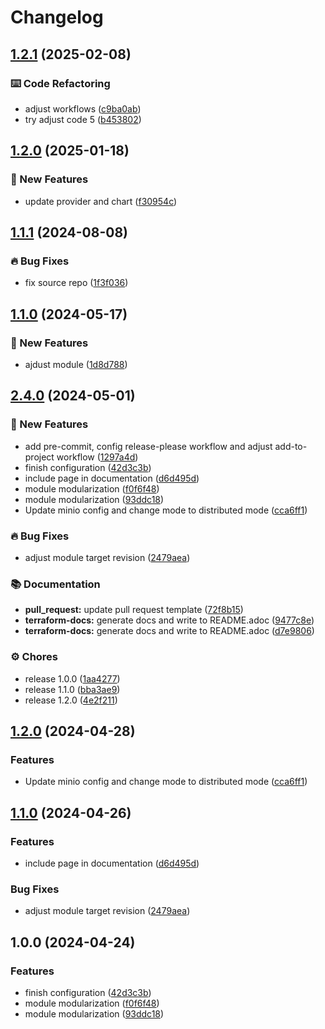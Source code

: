 # Changelog

## [1.2.1](https://github.com/GersonRS/modern-gitops-stack-module-mlflow/compare/v1.2.0...v1.2.1) (2025-02-08)


### ⌨️ Code Refactoring

* adjust workflows ([c9ba0ab](https://github.com/GersonRS/modern-gitops-stack-module-mlflow/commit/c9ba0ab7f249da0c7cea7e8b96acb8015c42500d))
* try adjust code 5 ([b453802](https://github.com/GersonRS/modern-gitops-stack-module-mlflow/commit/b45380227976798a752e2161c50db70a80507978))

## [1.2.0](https://github.com/GersonRS/modern-gitops-stack-module-mlflow/compare/v1.1.1...v1.2.0) (2025-01-18)


### 🚀 New Features

* update provider and chart ([f30954c](https://github.com/GersonRS/modern-gitops-stack-module-mlflow/commit/f30954ce4c7c9b59b0deac718849699db03c5cc1))

## [1.1.1](https://github.com/GersonRS/modern-gitops-stack-module-mlflow/compare/v1.1.0...v1.1.1) (2024-08-08)


### 🔥 Bug Fixes

* fix source repo ([1f3f036](https://github.com/GersonRS/modern-gitops-stack-module-mlflow/commit/1f3f0365f01e7a7d2ea69f465f85f7daa452e402))

## [1.1.0](https://github.com/GersonRS/modern-gitops-stack-module-mlflow/compare/v1.0.0...v1.1.0) (2024-05-17)


### 🚀 New Features

* ajdust module ([1d8d788](https://github.com/GersonRS/modern-gitops-stack-module-mlflow/commit/1d8d788adc9c456c95eed7bb7ba52a44671a9d49))

## [2.4.0](https://github.com/GersonRS/modern-gitops-stack-module-minio/compare/v2.3.0...v2.4.0) (2024-05-01)


### 🚀 New Features

* add pre-commit, config release-please workflow and adjust add-to-project workflow ([1297a4d](https://github.com/GersonRS/modern-gitops-stack-module-minio/commit/1297a4d3c500c07a0975f4f9b31b2ee5846ce1d1))
* finish configuration ([42d3c3b](https://github.com/GersonRS/modern-gitops-stack-module-minio/commit/42d3c3bb399e003ce95513457b9ceae1be269719))
* include page in documentation ([d6d495d](https://github.com/GersonRS/modern-gitops-stack-module-minio/commit/d6d495d8d0ca4fbd587aa0acd2fe8955850a0d94))
* module modularization ([f0f6f48](https://github.com/GersonRS/modern-gitops-stack-module-minio/commit/f0f6f48b11ab448280f1c809e4ddfbb781a4a495))
* module modularization ([93ddc18](https://github.com/GersonRS/modern-gitops-stack-module-minio/commit/93ddc1805cc5cb6eabf8e18c6602d3e73a5543ee))
* Update minio config and change mode to distributed mode ([cca6ff1](https://github.com/GersonRS/modern-gitops-stack-module-minio/commit/cca6ff1eed86264a89d44fd8fa314af6d8e6a87e))


### 🔥 Bug Fixes

* adjust module target revision ([2479aea](https://github.com/GersonRS/modern-gitops-stack-module-minio/commit/2479aea5459a3a09002061efb8c37b4084c5dc14))


### 📚 Documentation

* **pull_request:** update pull request template ([72f8b15](https://github.com/GersonRS/modern-gitops-stack-module-minio/commit/72f8b1535bf1c7e2f3f081debf90cea34b3fc5ef))
* **terraform-docs:** generate docs and write to README.adoc ([9477c8e](https://github.com/GersonRS/modern-gitops-stack-module-minio/commit/9477c8ea11903f69fda72ec51b3cc13db703b93d))
* **terraform-docs:** generate docs and write to README.adoc ([d7e9806](https://github.com/GersonRS/modern-gitops-stack-module-minio/commit/d7e9806c63124b66dd3d25fa5259a997cc280860))


### ⚙️ Chores

* release 1.0.0 ([1aa4277](https://github.com/GersonRS/modern-gitops-stack-module-minio/commit/1aa4277287af68ac86105686a6bb12ce1feaad2e))
* release 1.1.0 ([bba3ae9](https://github.com/GersonRS/modern-gitops-stack-module-minio/commit/bba3ae9232b9f0c5e5dc818b12333b5e0b1f094d))
* release 1.2.0 ([4e2f211](https://github.com/GersonRS/modern-gitops-stack-module-minio/commit/4e2f2114331fd6b1aceecc449092a65bb91b7f44))

## [1.2.0](https://github.com/GersonRS/modern-gitops-stack-module-minio/compare/v1.1.0...v1.2.0) (2024-04-28)


### Features

* Update minio config and change mode to distributed mode ([cca6ff1](https://github.com/GersonRS/modern-gitops-stack-module-minio/commit/cca6ff1eed86264a89d44fd8fa314af6d8e6a87e))

## [1.1.0](https://github.com/GersonRS/modern-gitops-stack-module-minio/compare/v1.0.0...v1.1.0) (2024-04-26)


### Features

* include page in documentation ([d6d495d](https://github.com/GersonRS/modern-gitops-stack-module-minio/commit/d6d495d8d0ca4fbd587aa0acd2fe8955850a0d94))


### Bug Fixes

* adjust module target revision ([2479aea](https://github.com/GersonRS/modern-gitops-stack-module-minio/commit/2479aea5459a3a09002061efb8c37b4084c5dc14))

## 1.0.0 (2024-04-24)


### Features

* finish configuration ([42d3c3b](https://github.com/GersonRS/modern-gitops-stack-module-minio/commit/42d3c3bb399e003ce95513457b9ceae1be269719))
* module modularization ([f0f6f48](https://github.com/GersonRS/modern-gitops-stack-module-minio/commit/f0f6f48b11ab448280f1c809e4ddfbb781a4a495))
* module modularization ([93ddc18](https://github.com/GersonRS/modern-gitops-stack-module-minio/commit/93ddc1805cc5cb6eabf8e18c6602d3e73a5543ee))
